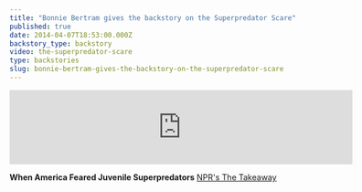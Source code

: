 ```yaml
---
title: "Bonnie Bertram gives the backstory on the Superpredator Scare"
published: true
date: 2014-04-07T18:53:00.000Z
backstory_type: backstory
video: the-superpredator-scare
type: backstories
slug: bonnie-bertram-gives-the-backstory-on-the-superpredator-scare
---
```

<iframe width="600" height="130" frameborder="0" scrolling="no" src="https://www.wnyc.org/widgets/ondemand_player/takeaway/#file=%2Faudio%2Fxspf%2F361934%2F"></iframe>

**When America Feared Juvenile Superpredators**
[NPR's The Takeaway](http://www.thetakeaway.org/story/retro-report-when-america-feared-juvenile-superpredators/)

